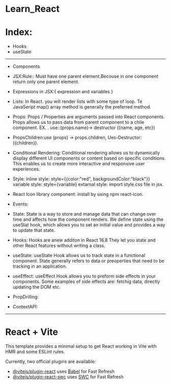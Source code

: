 # Learn_React

# Index:

- Hooks
- useState

---

- Components
- JSX:Rule:: Must have one parent element.Becouse in one component return only one parent element.

- Expressions in JSX:{ expression and variables }

- Lists:
  In React. you will render lists with some type of loop. Te JavaSeript map() array method is generally the preferred method.

- Props:
  Props / Properties are arguments passed into React components. Props allows us to pass data from parent component to a chile component. EX. <img scr="likes props" alt="">.
  use::(props.name)-> destructor ({name, age, etc})

- PropsChildren:use (props) -> props.children, Ues-Destructor: ({children}).

- Conditional Rendering:
  Conditional rendering allows us to dynamically display different UI components or content based on specific conditions. This enables us to create more interactive and responsive user experiences.

- Style:
  inline style: style={{color:"red", backgroundColor:"black"}}
  variable style: style={variable}
  extarnal style: import style.css file in jsx.

- React Icon library component: install by using npm react-icon.

- Events:

- State:
  State is a way to store and manage data that can change over time and affects how the component renders. We define state using the useStat hook, which allows you to set an initial value and provides a way to update that state.

- Hooks:
  Hooks are anew additon in React 16.8 They let you state and other React features without writing a class.

- useState:
  useState Hook allows us to track state in a functional component. State generally refers to data or preoperties that need to be tracking in an application.

- useEffect:
  useEffect Hook allows you to preform side effects in your components. Some examples of side effects are: fetchig data, directly updating the DOM etc.

- PropDrilling:

- ContextAPI:

---

# React + Vite

This template provides a minimal setup to get React working in Vite with HMR and some ESLint rules.

Currently, two official plugins are available:

- [@vitejs/plugin-react](https://github.com/vitejs/vite-plugin-react/blob/main/packages/plugin-react/README.md) uses [Babel](https://babeljs.io/) for Fast Refresh
- [@vitejs/plugin-react-swc](https://github.com/vitejs/vite-plugin-react-swc) uses [SWC](https://swc.rs/) for Fast Refresh
